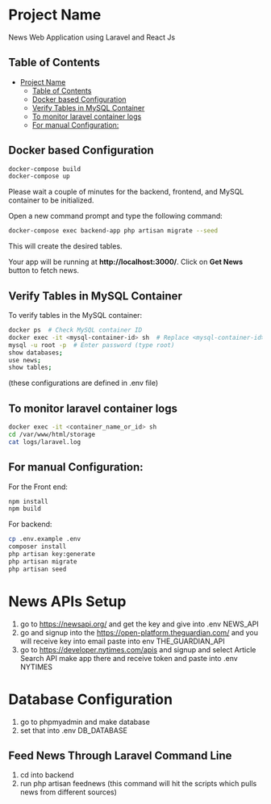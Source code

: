# Project Name

News Web Application using Laravel and React Js

## Table of Contents

- [Project Name](#project-name)
  - [Table of Contents](#table-of-contents)
  - [Docker based Configuration](#docker-based-configuration)
  - [Verify Tables in MySQL Container](#verify-tables-in-mysql-container)
  - [To monitor laravel container logs](#to-monitor-laravel-container-logs)
  - [For manual Configuration:](#for-manual-configuration)

## Docker based Configuration

```bash
docker-compose build
docker-compose up
```

Please wait a couple of minutes for the backend, frontend, and MySQL container to be initialized.

Open a new command prompt and type the following command:

```bash
docker-compose exec backend-app php artisan migrate --seed
```

This will create the desired tables.

Your app will be running at **http://localhost:3000/**.
Click on **Get News** button to fetch news.

## Verify Tables in MySQL Container

To verify tables in the MySQL container:

```bash
docker ps  # Check MySQL container ID
docker exec -it <mysql-container-id> sh  # Replace <mysql-container-id> with the actual ID
mysql -u root -p  # Enter password (type root)
show databases;
use news;
show tables;
```

(these configurations are defined in .env file)

## To monitor laravel container logs

```bash
docker exec -it <container_name_or_id> sh
cd /var/www/html/storage
cat logs/laravel.log
```

## For manual Configuration:

For the Front end:

```bash
npm install
npm build
```

For backend:

```bash
cp .env.example .env
composer install
php artisan key:generate
php artisan migrate
php artisan seed
```

# News APIs Setup

1. go to https://newsapi.org/ and get the key and give into .env NEWS_API
2. go and signup into the https://open-platform.theguardian.com/ and you will receive key into email paste into env THE_GUARDIAN_API
3. go to https://developer.nytimes.com/apis and signup and select Article Search API
   make app there and receive token and paste into .env NYTIMES

# Database Configuration

1. go to phpmyadmin and make database
2. set that into .env DB_DATABASE

## Feed News Through Laravel Command Line

1. cd into backend
2. run php artisan feednews (this command will hit the scripts which pulls news from different sources)
